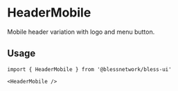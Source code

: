 # HeaderMobile

Mobile header variation with logo and menu button.

## Usage

```tsx
import { HeaderMobile } from '@blessnetwork/bless-ui'

<HeaderMobile />
```
